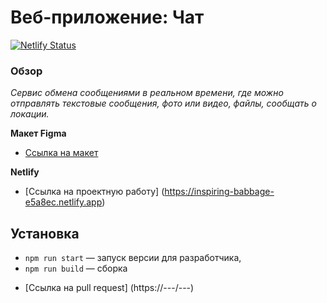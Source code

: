# Веб-приложение: Чат
[![Netlify Status](https://api.netlify.com/api/v1/badges/069c7db3-cf78-4d21-ba46-e5cb740969b9/deploy-status)](https://app.netlify.com/sites/inspiring-babbage-e5a8ec/deploys)

### Обзор
*Сервис обмена сообщениями в реальном времени,*
*где можно отправлять текстовые сообщения,*
*фото или видео, файлы, сообщать о локации.*

**Макет Figma**

* [Ссылка на макет](https://www.figma.com/file/dHYl4dRFUvlnqlBH3Z4cWe/Chat?node-id=56%3A3)

**Netlify**

* [Ссылка на проектную работу] (https://inspiring-babbage-e5a8ec.netlify.app)

## Установка
- `npm run start` — запуск версии для разработчика,
- `npm run build` — сборка

* [Ссылка на pull request] (https://---/---)
